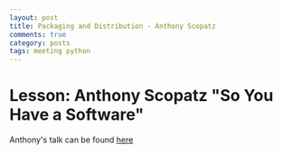 ```yaml
---
layout: post
title: Packaging and Distribution - Anthony Scopatz
comments: true
category: posts
tags: meeting python
---
```


# Lesson: Anthony Scopatz "So You Have a Software"

Anthony's talk can be found [here][here]


[here]: https://docs.google.com/presentation/d/1QaGPtOq3MNg62l9e5lfVKs8xVBgMIwMK8BtFquvE58w/edit#slide=id.p

